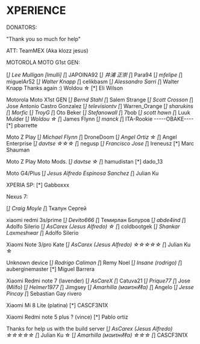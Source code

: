 XPERIENCE 
=========

DONATORS:

"Thank you so much for help"

ATT: TeamMEX (Aka klozz jesus)

MOTOROLA MOTO G1st GEN:

[*] Lee Mulligan [lmulli]
[*] JAPOINA92
[*] 井浦 正崇
[*] Para94
[*] mfelipe
[*] miguelAr52
[*] Walter Knapp 
[*] celikbasm
[*] Alessandro Sarri
[*] Walter Knapp Thanks again :) Woldou ☆
[*] Eli Wilson

Motorola Moto X1st GEN
[*] Bernd Stahl
[*] Salem Strange
[*] Scott Crosson
[*] Jose Antonio Castro Gonzalez
[*] televisiontv
[*] Warren_Orange
[*] sharukins
[*] _Morfic_
[*] TroyG
[*] Oto Beker
[*] Stefanowall
[*] 7bob
[*] scott hawn
[*] Luuk Mulder
[*] Woldou ☆
[*] James Flynn
[*] manck
[*] ITA-Rookie
-----OBAKE----
[*] pbarrette

Moto Z Play
[*] Michael Flynn
[*] DroneDoom
[*] Angel Ortiz ☆
[*] Angel Enterprise
[*] davtse ☆☆☆
[*] negusp
[*] Francisco Jose
[*] Ireneusz
[*] Marc Shauman

Moto Z Play Moto Mods.
[*] davtse ☆
[*] hamudistan
[*] dado_13

Moto G4/Plus
[*] Jesus Alfredo Espinosa Sanchez
[*] Julian Ku

XPERIA SP:
[*] Gabboxxx

Nexus 7:

[*] Craig Moyle
[*] Ткалун Сергей

xiaomi redmi 3s/prime
[*] Devito666
[*] Темирлан Болуров
[*] abde4ind
[*] Adolfo Silerio
[*] AsCarex (Jesus Alfredo) ☆
[*] coldbootgek
[*] Shankar Laxmeshwar
[*] Adolfo Silerio

Xiaomi Note 3/pro Kate
[*] AsCarex (Jesus Alfredo) ☆☆☆☆☆
[*] Julian Ku ☆

Unknown device
[*] Rodrigo Caliman
[*] Remy Noel
[*] Insane (rodrigo)
[*] auberginemaster 
[*] Miguel Barrera

Xiaomi Redmi note 7 (lavender)
[*] AsCareX
[*] Catuva21
[*] Prique77
[*] Jose (Milfo)
[*] Helmer1977
[*] Jimgsey
[*] Amarhilla (мαиτнιℓℓα)
[*] Angelo
[*] Jesse Pincay
[*] Sebastian Gay rivero

Xiaomi Mi 8 Lite (platina)
[*] CASCF3N1X

Xiaomi Redmi note 5 plus ? (vince)
[*] Pablo ortiz

Thanks for help us with the build server
[*] AsCarex (Jesus Alfredo) ☆☆☆☆☆
[*] Julian Ku ☆
[*] Amarhilla (мαиτнιℓℓα) ☆☆☆
[*] CASCF3N1X
